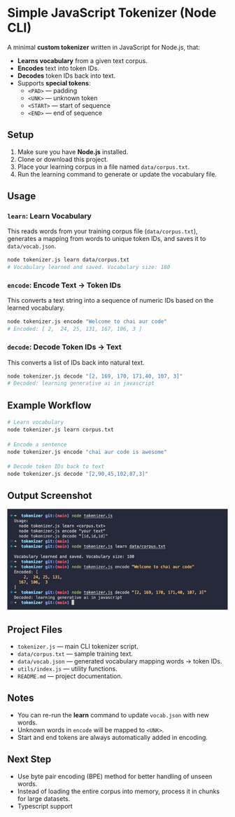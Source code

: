 # Simple JavaScript Tokenizer (Node CLI)

A minimal **custom tokenizer** written in JavaScript for Node.js, that:

- **Learns vocabulary** from a given text corpus.
- **Encodes** text into token IDs.
- **Decodes** token IDs back into text.
- Supports **special tokens**:
  - `<PAD>` — padding  
  - `<UNK>` — unknown token  
  - `<START>` — start of sequence  
  - `<END>` — end of sequence  


## Setup

1. Make sure you have **Node.js** installed.
2. Clone or download this project.
3. Place your learning corpus in a file named `data/corpus.txt`.
4. Run the learning command to generate or update the vocabulary file.


## Usage

### `learn`: Learn Vocabulary
This reads words from your training corpus file (`data/corpus.txt`),
generates a mapping from words to unique token IDs, and saves it to `data/vocab.json`.
```bash
node tokenizer.js learn data/corpus.txt
# Vocabulary learned and saved. Vocabulary size: 180
```


### `encode`: Encode Text → Token IDs
This converts a text string into a sequence of numeric IDs based on the learned vocabulary.
```bash
node tokenizer.js encode "Welcome to chai aur code"
# Encoded: [ 2,  24, 25, 131, 167, 106, 3 ]
```


### `decode`: Decode Token IDs → Text
This converts a list of IDs back into natural text.
```bash
node tokenizer.js decode "[2, 169, 170, 171,40, 107, 3]"
# Decoded: learning generative ai in javascript
```

## Example Workflow
```bash
# Learn vocabulary
node tokenizer.js learn corpus.txt  

# Encode a sentence
node tokenizer.js encode "chai aur code is awesome"

# Decode token IDs back to text
node tokenizer.js decode "[2,90,45,102,87,3]"
```


## Output Screenshot
![alt text](screen-shot.jpg)


## Project Files
- `tokenizer.js` — main CLI tokenizer script.
- `data/corpus.txt` — sample training text.
- `data/vocab.json` — generated vocabulary mapping words → token IDs.
- `utils/index.js` — utility functions.
- `README.md` — project documentation.


## Notes
- You can re-run the **learn** command to update `vocab.json` with new words.
- Unknown words in `encode` will be mapped to `<UNK>`.
- Start and end tokens are always automatically added in encoding.


## Next Step

- Use byte pair encoding (BPE) method for better handling of unseen words.
- Instead of loading the entire corpus into memory, process it in chunks for large datasets.
- Typescript support
